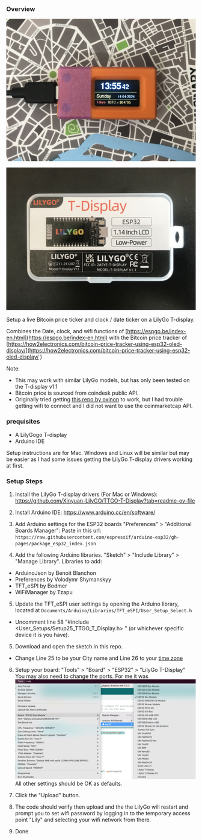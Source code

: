 ### Overview

!["working example"](https://github.com/codyellingham/lilygo-t-display-btc-clock/blob/master/images/final.jpg?raw=true)

!["Lilygo t-display case"](https://github.com/codyellingham/lilygo-t-display-btc-clock/blob/master/images/package.jpg?raw=true)

Setup a live Bitcoin price ticker and clock / date ticker on a LilyGo T-display.

Combines the Date, clock, and wifi functions of [https://espgo.be/index-en.html](https://espgo.be/index-en.html) with the Bitcoin price tracker of [https://how2electronics.com/bitcoin-price-tracker-using-esp32-oled-display/](https://how2electronics.com/bitcoin-price-tracker-using-esp32-oled-display/ ) 

Note: 
- This may work with similar LilyGo models, but has only been tested on the T-display v1.1
- Bitcoin price is sourced from coindesk public API.
- Originally tried getting [this repo by oxinon](https://github.com/oxinon/BTC-price-ticker-V2_1-TTGO-T-Display) to work, but I had trouble getting wifi to connect and I did not want to use the coinmarketcap API.

### prequisites
- A LilyGogo T-display 
- Arduino IDE

Setup instructions are for Mac. Windows and Linux will be similar but may be easier as I had some issues getting the LilyGo T-display drivers working at first.

### Setup Steps

1. Install the LilyGo T-display drivers (For Mac or Windows):
https://github.com/Xinyuan-LilyGO/TTGO-T-Display?tab=readme-ov-file

2. Install Arduino IDE: https://www.arduino.cc/en/software/

3. Add Arduino settings for the ESP32 boards "Preferences" > "Additional Boards Manager":
  Paste in this url: `https://raw.githubusercontent.com/espressif/arduino-esp32/gh-pages/package_esp32_index.json`

4. Add the following Arduino libraries.
  "Sketch" > "Include Library" > "Manage Library".
  Libraries to add:
  - ArduinoJson by Benoit Blanchon
  - Preferences by Volodymr Shymanskyy
  - TFT_eSPI by Bodmer
  - WiFiManager by Tzapu

5. Update the TFT_eSPI user settings by opening the Arduino library, located at `Documents/Arduino/Libraries/TFT_eSPI/User_Setup_Select.h`
- Uncomment line 58 "#include <User_Setups/Setup25_TTGO_T_Display.h> " (or whichever specific device it is you have).


5. Download and open the sketch in this repo.
  - Change Line 25 to be your City name and Line 26 to your [time zone](https://manpages.ubuntu.com/manpages/focal/man3/DateTime::TimeZone::Catalog.3pm.html)

6. Setup your board: "Tools" > "Board" > "ESP32" > "LilyGo T-Display"
You may also need to change the ports. For me it was 
!["board settings"](https://github.com/codyellingham/lilygo-t-display-btc-clock/blob/master/images/board-port-settings.png?raw=true)
All other settings should be OK as defaults.

7. Click the "Upload" button.

8. The code should verify then upload and the the LilyGo will restart and prompt you to set wifi password by logging in to the temporary access point "Lily" and selecting your wifi network from there.

9. Done